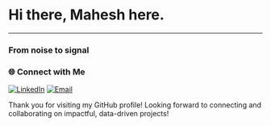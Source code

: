 # Hi there, Mahesh here.

---

### From noise to signal

### 🌐 Connect with Me
[![LinkedIn](https://img.shields.io/badge/LinkedIn-Connect-blue)](https://linkedin.com/in/maheshdethe)
[![Email](https://img.shields.io/badge/Email-Contact-orange)](mailto:mddetheanalyst@gmail.com)


Thank you for visiting my GitHub profile! Looking forward to connecting and collaborating on impactful, data-driven projects!
